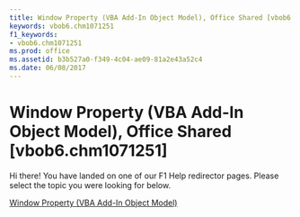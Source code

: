 ```yaml
---
title: Window Property (VBA Add-In Object Model), Office Shared [vbob6.chm1071251]
keywords: vbob6.chm1071251
f1_keywords:
- vbob6.chm1071251
ms.prod: office
ms.assetid: b3b527a0-f349-4c04-ae09-81a2e43a52c4
ms.date: 06/08/2017
---
```



# Window Property (VBA Add-In Object Model), Office Shared [vbob6.chm1071251]

Hi there! You have landed on one of our F1 Help redirector pages. Please select the topic you were looking for below.

[Window Property (VBA Add-In Object Model)](http://msdn.microsoft.com/library/37d07dd6-9b60-85f7-08e1-5fb090d83e88%28Office.15%29.aspx)

